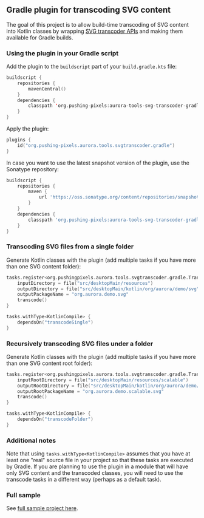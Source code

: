 ## Gradle plugin for transcoding SVG content

The goal of this project is to allow build-time transcoding of SVG content into Kotlin classes by wrapping [SVG transcoder APIs](svg-transcoder.md) and making them available for Gradle builds.

### Using the plugin in your Gradle script

Add the plugin to the `buildscript` part of your `build.gradle.kts` file:

```kotlin
buildscript {
    repositories {
        mavenCentral()
    }
    dependencies {
        classpath 'org.pushing-pixels:aurora-tools-svg-transcoder-gradle-plugin:X.Y.Z'
    }
}
```

Apply the plugin:

```kotlin
plugins {
    id("org.pushing-pixels.aurora.tools.svgtranscoder.gradle")
}
```

In case you want to use the latest snapshot version of the plugin, use the Sonatype repository:

```groovy
buildscript {
    repositories {
        maven {
            url 'https://oss.sonatype.org/content/repositories/snapshots'
        }
    }
    dependencies {
        classpath 'org.pushing-pixels:aurora-tools-svg-transcoder-gradle-plugin:X.Y.Z-SNAPSHOT'
    }
}
```

### Transcoding SVG files from a single folder

Generate Kotlin classes with the plugin (add multiple tasks if you have more than one SVG content folder):

```kotlin
tasks.register<org.pushingpixels.aurora.tools.svgtranscoder.gradle.TranscodeTask>("transcodeSingle") {
    inputDirectory = file("src/desktopMain/resources")
    outputDirectory = file("src/desktopMain/kotlin/org/aurora/demo/svg")
    outputPackageName = "org.aurora.demo.svg"
    transcode()
}

tasks.withType<KotlinCompile> {
    dependsOn("transcodeSingle")
}
```

### Recursively transcoding SVG files under a folder

Generate Kotlin classes with the plugin (add multiple tasks if you have more than one SVG content root folder):

```kotlin
tasks.register<org.pushingpixels.aurora.tools.svgtranscoder.gradle.TranscodeDeepTask>("transcodeFolder") {
    inputRootDirectory = file("src/desktopMain/resources/scalable")
    outputRootDirectory = file("src/desktopMain/kotlin/org/aurora/demo/scalable/svg")
    outputRootPackageName = "org.aurora.demo.scalable.svg"
    transcode()
}

tasks.withType<KotlinCompile> {
    dependsOn("transcodeFolder")
}
```

### Additional notes

Note that using `tasks.withType<KotlinCompile>` assumes that you have at least one "real" source file in your project so that these tasks are executed by Gradle. If you are planning to use the plugin in a module that will have only SVG content and the transcoded classes, you will need to use the transcode tasks in a different way (perhaps as a default task).

### Full sample

See [full sample project here](https://github.com/kirill-grouchnikov/aurora-svg-transcoder-plugin-test).
